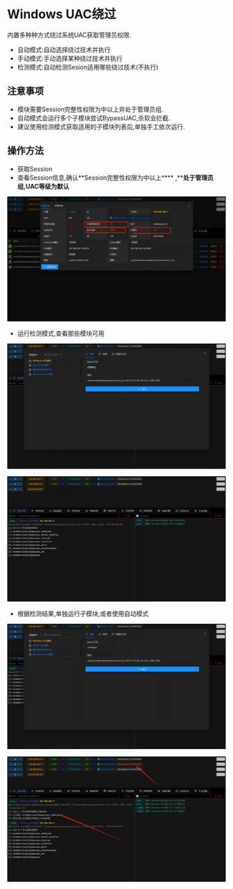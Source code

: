 # Windows UAC绕过


内置多种种方式绕过系统UAC获取管理员权限.

+ 自动模式:自动选择绕过技术并执行
+ 手动模式:手动选择某种绕过技术并执行
+ 检测模式:自动检测Sesion适用哪些绕过技术(不执行)



## 注意事项
+ 模块需要Session完整性权限为中以上并处于管理员组.
+ 自动模式会运行多个子模块尝试BypassUAC,杀软会拦截.
+ 建议使用检测模式获取适用的子模块列表后,单独手工依次运行.

## 操作方法
+ 获取Session
+ 查看Session信息,确认**Session完整性权限为中以上**** ,****处于管理员组,UAC等级为默认**

![](img\PrivilegeEscalation_BypassUserAccountControl_Windows\1.webp)

+ 运行检测模式,查看那些模块可用

![](img\PrivilegeEscalation_BypassUserAccountControl_Windows\2.webp)

![](img\PrivilegeEscalation_BypassUserAccountControl_Windows\3.webp)

+ 根据检测结果,单独运行子模块,或者使用自动模式

![](img\PrivilegeEscalation_BypassUserAccountControl_Windows\4.webp)

![](img\PrivilegeEscalation_BypassUserAccountControl_Windows\5.webp)


